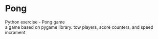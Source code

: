 # Pong
Python exercise - Pong game  
a game based on pygame library.
tow players, score counters, and speed incrament
